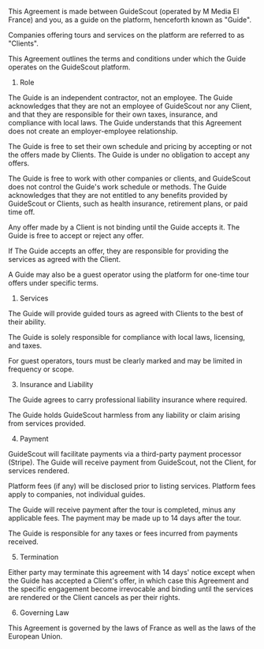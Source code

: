 This Agreement is made between GuideScout (operated by M Media EI France) and you, as a guide on the platform, henceforth known as "Guide".

Companies offering tours and services on the platform are referred to as "Clients".

This Agreement outlines the terms and conditions under which the Guide operates on the GuideScout platform.

1. Role

The Guide is an independent contractor, not an employee. The Guide acknowledges that they are not an employee of GuideScout nor any Client, and that they are responsible for their own taxes, insurance, and compliance with local laws. The Guide understands that this Agreement does not create an employer-employee relationship.

The Guide is free to set their own schedule and pricing by accepting or not the offers made by Clients. The Guide is under no obligation to accept any offers.

The Guide is free to work with other companies or clients, and GuideScout does not control the Guide's work schedule or methods. The Guide acknowledges that they are not entitled to any benefits provided by GuideScout or Clients, such as health insurance, retirement plans, or paid time off.

Any offer made by a Client is not binding until the Guide accepts it. The Guide is free to accept or reject any offer.

If The Guide accepts an offer, they are responsible for providing the services as agreed with the Client.

A Guide may also be a guest operator using the platform for one-time tour offers under specific terms.

1. Services

The Guide will provide guided tours as agreed with Clients to the best of their ability.

The Guide is solely responsible for compliance with local laws, licensing, and taxes.

For guest operators, tours must be clearly marked and may be limited in frequency or scope.

3. Insurance and Liability

The Guide agrees to carry professional liability insurance where required.

The Guide holds GuideScout harmless from any liability or claim arising from services provided.

4. Payment

GuideScout will facilitate payments via a third-party payment processor (Stripe). The Guide will receive payment from GuideScout, not the Client, for services rendered.

Platform fees (if any) will be disclosed prior to listing services. Platform fees apply to companies, not individual guides.

The Guide will receive payment after the tour is completed, minus any applicable fees. The payment may be made up to 14 days after the tour.

The Guide is responsible for any taxes or fees incurred from payments received.

5. Termination

Either party may terminate this agreement with 14 days' notice except when the Guide has accepted a Client's offer, in which case this Agreement and the specific engagement become irrevocable and binding until the services are rendered or the Client cancels as per their rights.

6. Governing Law

This Agreement is governed by the laws of France as well as the laws of the European Union.

